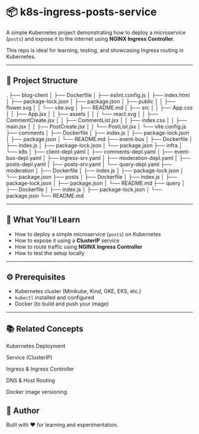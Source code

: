 # 📦 k8s-ingress-posts-service

A simple Kubernetes project demonstrating how to deploy a microservice (`posts`) and expose it to the internet using **NGINX Ingress Controller**.

This repo is ideal for learning, testing, and showcasing Ingress routing in Kubernetes.

---

## 📁 Project Structure
.
├── blog-client
│   ├── Dockerfile
│   ├── eslint.config.js
│   ├── index.html
│   ├── package-lock.json
│   ├── package.json
│   ├── public
│   │   ├── flower.svg
│   │   └── vite.svg
│   ├── README.md
│   ├── src
│   │   ├── App.css
│   │   ├── App.jsx
│   │   ├── assets
│   │   │   └── react.svg
│   │   ├── CommentCreate.jsx
│   │   ├── CommentList.jsx
│   │   ├── index.css
│   │   ├── main.jsx
│   │   ├── PostCreate.jsx
│   │   └── PostList.jsx
│   └── vite.config.js
├── comments
│   ├── Dockerfile
│   ├── index.js
│   ├── package-lock.json
│   ├── package.json
│   └── README.md
├── event-bus
│   ├── Dockerfile
│   ├── index.js
│   ├── package-lock.json
│   └── package.json
├── infra
│   └── k8s
│       ├── client-depl.yaml
│       ├── comments-depl.yaml
│       ├── event-bus-depl.yaml
│       ├── ingress-srv.yaml
│       ├── moderation-depl.yaml
│       ├── posts-depl.yaml
│       ├── posts-srv.yaml
│       └── query-depl.yaml
├── moderation
│   ├── Dockerfile
│   ├── index.js
│   ├── package-lock.json
│   └── package.json
├── posts
│   ├── Dockerfile
│   ├── index.js
│   ├── package-lock.json
│   ├── package.json
│   └── README.md
├── query
│   ├── Dockerfile
│   ├── index.js
│   ├── package-lock.json
│   └── package.json
└── README.md


---

## 🚀 What You’ll Learn

- How to deploy a simple microservice (`posts`) on Kubernetes
- How to expose it using a **ClusterIP** service
- How to route traffic using **NGINX Ingress Controller**
- How to test the setup locally

---

## ⚙️ Prerequisites

- Kubernetes cluster (Minikube, Kind, GKE, EKS, etc.)
- `kubectl` installed and configured
- Docker (to build and push your image)

---

## 📚 Related Concepts
Kubernetes Deployment

Service (ClusterIP)

Ingress & Ingress Controller

DNS & Host Routing

Docker image versioning


## 🙌 Author
Built with ❤️ for learning and experimentation.